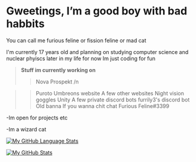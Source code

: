# Gweetings, I’m a good boy with bad habbits

You can call me furious feline or fission feline or mad cat 

I'm currently 17 years old and planning on studying computer science and nuclear phyiscs later in my life for now Im just coding for fun

> **Stuff im currently working on**
> > Nova Prospekt /n 

> > Puroto 
> > Umbreons website 
> > A few other websites 
> > Night vision goggles
> > Unity 
> > A few private discord bots
> > furrily3's discord bot
> > Old banna
If you wanna chit chat Furious Feline#3399
 
-Im open for projects etc 
 
-Im a wizard cat</h2> <br>

 [![My GitHub Language Stats](https://github-readme-stats.vercel.app/api/top-langs/?username=FissionFeline&langs_count=5&theme=tokyonight)]()


[![My GitHub Stats](https://github-readme-stats.vercel.app/api/?username=FissionFeline&count_private=true&theme=tokyonight&showicons=true)]()















<!---
FissionFeline/FissionFeline is a ✨ special ✨ repository because its `README.md` (this file) appears on your GitHub profile.
You can click the Preview link to take a look at your changes.
--->
